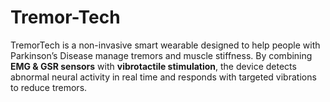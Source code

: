 # Tremor-Tech
TremorTech is a non-invasive smart wearable designed to help people with Parkinson’s Disease manage tremors and muscle stiffness.   By combining **EMG &amp; GSR sensors** with **vibrotactile stimulation**, the device detects abnormal neural activity in real time and responds with targeted vibrations to reduce tremors.  
